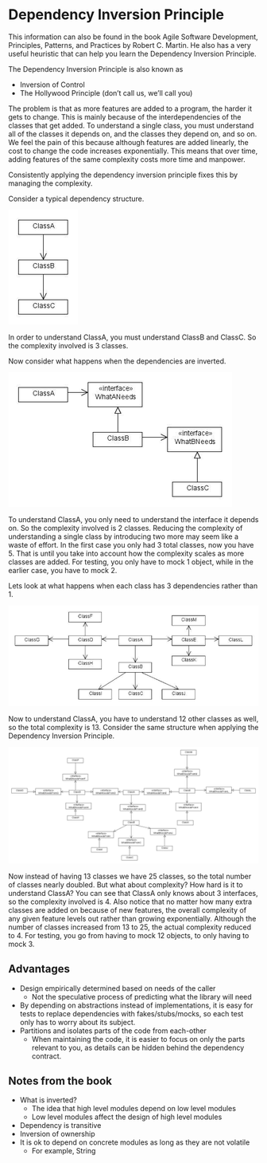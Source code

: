 # Dependency Inversion Principle

This information can also be found in the book Agile Software Development,
Principles, Patterns, and Practices by Robert C. Martin.
He also has a very useful heuristic that can help you learn the Dependency
Inversion Principle.

The Dependency Inversion Principle is also known as
- Inversion of Control
- The Hollywood Principle (don’t call us, we’ll call you)

The problem is that as more features are added to a program, the harder it
gets to change.  This is mainly because of the interdependencies of the
classes that get added.
To understand a single class, you must understand all of the classes it
depends on, and the classes they depend on, and so on.
We feel the pain of this because although features are added linearly, the
cost to change the code increases exponentially.  This means that over
time, adding features of the same complexity costs more time and manpower.

Consistently applying the dependency inversion principle fixes this by
managing the complexity.

Consider a typical dependency structure.

![simple](simple.jpg)

In order to understand ClassA, you must understand ClassB and ClassC.  So
the complexity involved is 3 classes.

Now consider what happens when the dependencies are inverted.

![simple-inverted](simple-inverted.jpg)

To understand ClassA, you only need to understand the interface it depends
on.  So the complexity involved is 2 classes.  Reducing the complexity of
understanding a single class by introducing two more may seem like a waste
of effort.  In the first case you only had 3 total classes, now you have 5.
That is until you take into account how the complexity scales as more
classes are added.  For testing, you only have to mock 1 object, while in
the earlier case, you have to mock 2.

Lets look at what happens when each class has 3 dependencies rather than 1.

![complex](complex.jpg)

Now to understand ClassA, you have to understand 12 other classes as well,
so the total complexity is 13.
Consider the same structure when applying the Dependency Inversion
Principle.

![complex-inverted](complex-inverted.jpg)

Now instead of having 13 classes we have 25 classes, so the total number of
classes nearly doubled.  But what about complexity?  How hard is it to
understand ClassA?  You can see that ClassA only knows about 3 interfaces,
so the complexity involved is 4.  Also notice that no matter how many extra
classes are added on because of new features, the overall complexity of any
given feature levels out rather than growing exponentially.  Although the
number of classes increased from 13 to 25, the actual complexity reduced
to 4.  For testing, you go from having to mock 12 objects, to only having to
mock 3.

## Advantages
- Design empirically determined based on needs of the caller
    - Not the speculative process of predicting what the library will need
- By depending on abstractions instead of implementations, it is easy for tests to replace dependencies with fakes/stubs/mocks, so each test only has to worry about its subject.
- Partitions and isolates parts of the code from each-other
    - When maintaining the code, it is easier to focus on only the parts relevant to you, as details can be hidden behind the dependency contract.

## Notes from the book
- What is inverted?
    - The idea that high level modules depend on low level modules
    - Low level modules affect the design of high level modules
- Dependency is transitive
- Inversion of ownership
- It is ok to depend on concrete modules as long as they are not volatile
    - For example, String
